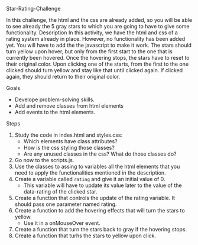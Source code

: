 Star-Rating-Challenge

In this challenge, the html and the css are already added, so you will be able to see already the 5 gray stars to which you are going to have to give some functionality.
Description
In this activity, we have the html and css of a rating system already in place. However, no functionality has been added yet. You will have to add the the javascript to make it work. 
The stars should turn yellow upon hover, but only from the first start to the one that is currently been hovered. Once the hovering stops, the stars have to reset to their original color. Upon clicking one of the starts, from the first to the one clicked should turn yellow and stay like that until clicked again. If clicked again, they should return to their original color.  

Goals
- Develope problem-solving skills.
- Add and remove classes from html elements 
- Add events to the html elements.
  
Steps
1. Study the code in index.html and styles.css:
    - Which elements have class attributes?
    - How is the css styling those classes?
    - Are any unused classes in the css? What do those classes do?
3. Go now to the scripts.js.
4. Use the classes to assing to variables all the html elements that you need to apply the functionalities mentioned in the description.
5. Create a variable called `rating` and give it an initial value of 0.
    - This variable will have to update its value later to the value of the data-rating of the clicked star. 
7. Create a function that controls the update of the rating variable. It should pass one parameter named rating.
8. Create a function to add the hovering effects that will turn the stars to yellow.
    - Use it in a onMouseOver event.
10. Create a function that turn the stars back to gray if the hovering stops.
11. Create a function that turhs the stars to yellow upon click.
